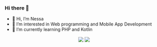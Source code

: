 ### Hi there 👋

- 👋 Hi, I’m Nessa
- 👀 I’m interested in Web programming and Mobile App Development
- 🌱 I’m currently learning PHP and Kotlin

</p>
<p align="center">
  <img align="center" src="https://github-readme-stats.vercel.app/api?username=AdnSmile&count_private=true&show_icons=true&hide_border=true" />
  <img align="center" src="https://github-readme-stats.vercel.app/api/top-langs/?username=AdnSmile&count_private=true&show_icons=true&hide_border=true" />
</p>
